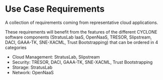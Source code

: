 # Use Case Requirements

A collection of requirements coming from representative cloud applications. 

These requirements will benefit from the features of the different CYCLONE software components (StratusLab IaaS, OpenNaaS, TRESOR, Slipstream, DACI, GAAA-TK, SNE-XACML, Trust Bootstrapping) that can be ordered in 4 categories
* Cloud Management: StratusLab, Slipstream
* Security: TRESOR, DACI, GAAA-TK, SNE-XACML, Trust Bootstrapping
* Storage: StratusLab
* Network: OpenNaaS
